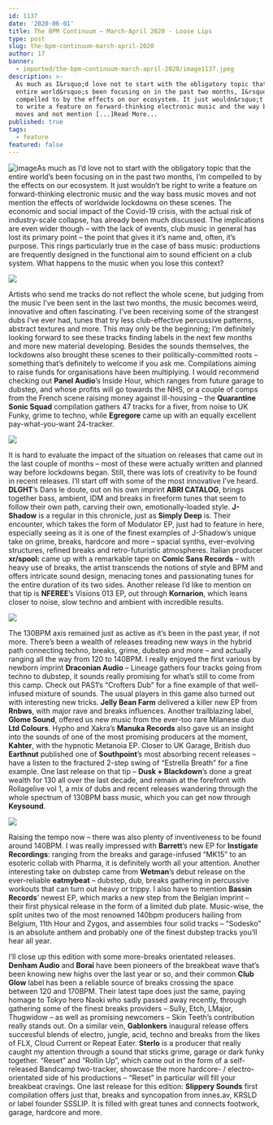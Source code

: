 ```yaml
---
id: 1137
date: '2020-06-01'
title: The BPM Continuum – March-April 2020 - Loose Lips
type: post
slug: the-bpm-continuum-march-april-2020
author: 17
banner:
  - imported/the-bpm-continuum-march-april-2020/image1137.jpeg
description: >-
  As much as I&rsquo;d love not to start with the obligatory topic that the
  entire world&rsquo;s been focusing on in the past two months, I&rsquo;m
  compelled to by the effects on our ecosystem. It just wouldn&rsquo;t be right
  to write a feature on forward-thinking electronic music and the way bass music
  moves and not mention [...]Read More...
published: true
tags:
  - feature
featured: false
---
```

![image](../imported/the-bpm-continuum-march-april-2020/image1137.jpeg)As much as I’d love not to start with the obligatory topic that the entire world’s been focusing on in the past two months, I’m compelled to by the effects on our ecosystem. It just wouldn’t be right to write a feature on forward-thinking electronic music and the way bass music moves and not mention the effects of worldwide lockdowns on these scenes. The economic and social impact of the Covid-19 crisis, with the actual risk of industry-scale collapse, has already been much discussed. The implications are even wider though – with the lack of events, club music in general has lost its primary point – the point that gives it it’s name and, often, it’s purpose. This rings particularly true in the case of bass music: productions are frequently designed in the functional aim to sound efficient on a club system. What happens to the music when you lose this context?

![](/wp-content/uploads/live/img/wysiwyg/5ece47c2e44d3.jpg)

Artists who send me tracks do not reflect the whole scene, but judging from the music I’ve been sent in the last two months, the music becomes weird, innovative and often fascinating. I’ve been receiving some of the strangest dubs I’ve ever had, tunes that try less club-effective percussive patterns, abstract textures and more. This may only be the beginning; I’m definitely looking forward to see these tracks finding labels in the next few months and more new material developing. Besides the sounds themselves, the lockdowns also brought these scenes to their politically-committed roots – something that’s definitely to welcome if you ask me. Compilations aiming to raise funds for organisations have been multiplying. I would recommend checking out **Panel Audio**’s Inside Hour, which ranges from future garage to dubstep, and whose profits will go towards the NHS, or a couple of comps from the French scene raising money against ill-housing – the **Quarantine Sonic Squad** compilation gathers 47 tracks for a fiver, from noise to UK Funky, grime to techno, while **Egregore** came up with an equally excellent pay-what-you-want 24-tracker.

![](/wp-content/uploads/live/img/wysiwyg/5ece47d938383.jpg)

It is hard to evaluate the impact of the situation on releases that came out in the last couple of months – most of these were actually written and planned way before lockdowns began. Still, there was lots of creativity to be found in recent releases. I’ll start off with some of the most innovative I’ve heard. **DLGHT**’s Dans le doute, out on his own imprint **ABRI CATALOG**, brings together bass, ambient, IDM and breaks in freeform tunes that seem to follow their own path, carving their own, emotionally-loaded style. **J-Shadow** is a regular in this chronicle, just as **Simply Deep** is. Their encounter, which takes the form of Modulator EP, just had to feature in here, especially seeing as it is one of the finest examples of J-Shadow’s unique take on grime, breaks, hardcore and more – spacial synths, ever-evolving structures, refined breaks and retro-futuristic atmospheres. Italian producer **xr/spool:** came up with a remarkable tape on **Comic Sans Records** – with heavy use of breaks, the artist transcends the notions of style and BPM and offers intricate sound design, menacing tones and passionating tunes for the entire duration of its two sides. Another release I’d like to mention on that tip is **NFEREE**’s Visions 013 EP, out through **Kornarion**, which leans closer to noise, slow techno and ambient with incredible results.

![](/wp-content/uploads/live/img/wysiwyg/5ece47f195be8.jpg)

The 130BPM axis remained just as active as it’s been in the past year, if not more. There’s been a wealth of releases treading new ways in the hybrid path connecting techno, breaks, grime, dubstep and more – and actually ranging all the way from 120 to 140BPM. I really enjoyed the first various by newborn imprint **Draconian Audio** – Lineage gathers four tracks going from techno to dubstep, it sounds really promising for what’s still to come from this camp. Check out PAS1’s “Crofters Dub” for a fine example of that well-infused mixture of sounds. The usual players in this game also turned out with interesting new tricks. **Jelly Bean Farm** delivered a killer new EP from **Rnbws**, with major rave and breaks influences. Another trailblazing label, **Glome Sound**, offered us new music from the ever-too rare Milanese duo **Ltd Colours**. Hypho and Xakra’s **Manuka Records** also gave us an insight into the sounds of one of the most promising producers at the moment, **Kahter**, with the hypnotic Metanoia EP. Closer to UK Garage, British duo **Earthnut** published one of **Southpoint**’s most absorbing recent releases – have a listen to the fractured 2-step swing of “Estrella Breath” for a fine example. One last release on that tip – **Dusk + Blackdown**’s done a great wealth for 130 all over the last decade, and remain at the forefront with Rollagelive vol 1, a mix of dubs and recent releases wandering through the whole spectrum of 130BPM bass music, which you can get now through **Keysound**.

![](/wp-content/uploads/live/img/wysiwyg/5ece4807acf0f.jpg)

Raising the tempo now – there was also plenty of inventiveness to be found around 140BPM. I was really impressed with **Barrett**’s new EP for **Instigate Recordings**: ranging from the breaks and garage-infused “MK15” to an esoteric collab with Pharma, it is definitely worth all your attention. Another interesting take on dubstep came from **Wetman**’s debut release on the ever-reliable **eatmybeat** – dubstep, dub, breaks gathering in percussive workouts that can turn out heavy or trippy. I also have to mention **Bassin Records**’ newest EP, which marks a new step from the Belgian imprint – their first physical release in the form of a limited dub plate. Music-wise, the split unites two of the most renowned 140bpm producers hailing from Belgium, 11th Hour and Zygos, and assembles four solid tracks – “Sodesko” is an absolute anthem and probably one of the finest dubstep tracks you’ll hear all year.

I’ll close up this edition with some more-breaks orientated releases. **Denham Audio** and **Borai** have been pioneers of the breakbeat wave that’s been knowing new highs over the last year or so, and their common **Club Glow** label has been a reliable source of breaks crossing the space between 120 and 170BPM. Their latest tape does just the same, paying homage to Tokyo hero Naoki who sadly passed away recently, through gathering some of the finest breaks providers – Sully, Etch, LMajor, Thugwidow – as well as promising newcomers – Skin Teeth’s contribution really stands out. On a similar vein, **Gablonkers** inaugural release offers successful blends of electro, jungle, acid, techno and breaks from the likes of FLX, Cloud Current or Repeat Eater. **Sterlo** is a producer that really caught my attention through a sound that sticks grime, garage or dark funky together. “Reset” and “Rollin Up”, which came out in the form of a self-released Bandcamp two-tracker, showcase the more hardcore- / electro-orientated side of his productions – “Reset” in particular will fill your breakbeat cravings. One last release for this edition: **Slippery Sounds** first compilation offers just that, breaks and syncopation from innes.av, KRSLD or label founder SSSLIP. It is filled with great tunes and connects footwork, garage, hardcore and more.